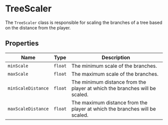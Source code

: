 # TreeScaler

The `TreeScaler` class is responsible for scaling the branches of a tree based on the distance from the player.

## Properties

| Name | Type | Description |
| --- | --- | --- |
| `minScale` | `float` | The minimum scale of the branches. |
| `maxScale` | `float` | The maximum scale of the branches. |
| `minScaleDistance` | `float` | The minimum distance from the player at which the branches will be scaled. |
| `maxScaleDistance` | `float` | The maximum distance from the player at which the branches will be scaled. |
